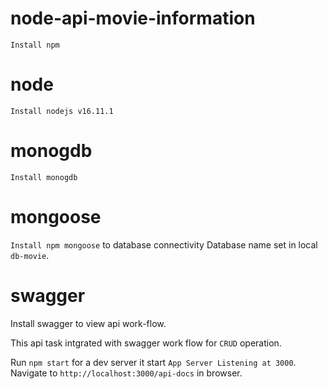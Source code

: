 # node-api-movie-information

`Install npm`

# node
`Install nodejs v16.11.1`

# monogdb
`Install monogdb`

# mongoose 
`Install npm mongoose` to database connectivity
Database name set in local `db-movie`.

# swagger
Install swagger to view api work-flow.

This api task intgrated with swagger work flow for `CRUD` operation.

Run `npm start` for a dev server it start `App Server Listening at 3000`. Navigate to `http://localhost:3000/api-docs` in browser.
